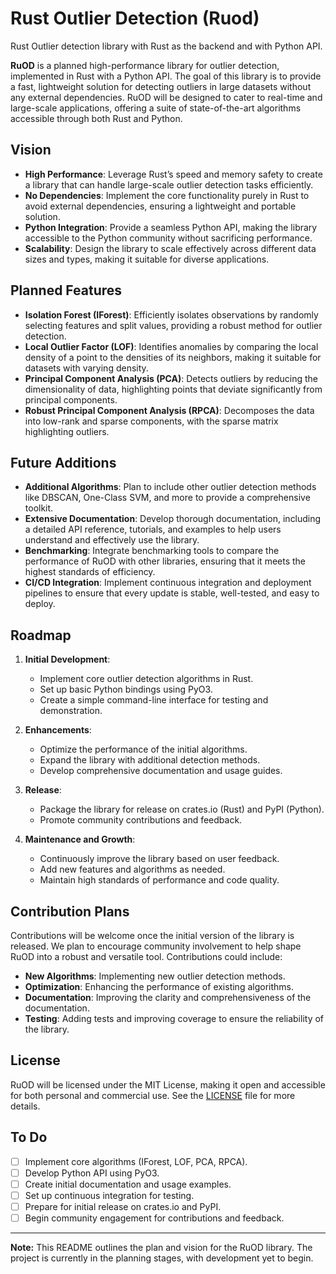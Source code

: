 # Rust Outlier Detection (Ruod)

Rust Outlier detection library with Rust as the backend and with Python API. 


**RuOD** is a planned high-performance library for outlier detection, implemented in Rust with a Python API. The goal of this library is to provide a fast, lightweight solution for detecting outliers in large datasets without any external dependencies. RuOD will be designed to cater to real-time and large-scale applications, offering a suite of state-of-the-art algorithms accessible through both Rust and Python.

## Vision

- **High Performance**: Leverage Rust’s speed and memory safety to create a library that can handle large-scale outlier detection tasks efficiently.
- **No Dependencies**: Implement the core functionality purely in Rust to avoid external dependencies, ensuring a lightweight and portable solution.
- **Python Integration**: Provide a seamless Python API, making the library accessible to the Python community without sacrificing performance.
- **Scalability**: Design the library to scale effectively across different data sizes and types, making it suitable for diverse applications.

## Planned Features

- **Isolation Forest (IForest)**: Efficiently isolates observations by randomly selecting features and split values, providing a robust method for outlier detection.
- **Local Outlier Factor (LOF)**: Identifies anomalies by comparing the local density of a point to the densities of its neighbors, making it suitable for datasets with varying density.
- **Principal Component Analysis (PCA)**: Detects outliers by reducing the dimensionality of data, highlighting points that deviate significantly from principal components.
- **Robust Principal Component Analysis (RPCA)**: Decomposes the data into low-rank and sparse components, with the sparse matrix highlighting outliers.

## Future Additions

- **Additional Algorithms**: Plan to include other outlier detection methods like DBSCAN, One-Class SVM, and more to provide a comprehensive toolkit.
- **Extensive Documentation**: Develop thorough documentation, including a detailed API reference, tutorials, and examples to help users understand and effectively use the library.
- **Benchmarking**: Integrate benchmarking tools to compare the performance of RuOD with other libraries, ensuring that it meets the highest standards of efficiency.
- **CI/CD Integration**: Implement continuous integration and deployment pipelines to ensure that every update is stable, well-tested, and easy to deploy.

## Roadmap

1. **Initial Development**:
    - Implement core outlier detection algorithms in Rust.
    - Set up basic Python bindings using PyO3.
    - Create a simple command-line interface for testing and demonstration.

2. **Enhancements**:
    - Optimize the performance of the initial algorithms.
    - Expand the library with additional detection methods.
    - Develop comprehensive documentation and usage guides.

3. **Release**:
    - Package the library for release on crates.io (Rust) and PyPI (Python).
    - Promote community contributions and feedback.

4. **Maintenance and Growth**:
    - Continuously improve the library based on user feedback.
    - Add new features and algorithms as needed.
    - Maintain high standards of performance and code quality.

## Contribution Plans

Contributions will be welcome once the initial version of the library is released. We plan to encourage community involvement to help shape RuOD into a robust and versatile tool. Contributions could include:

- **New Algorithms**: Implementing new outlier detection methods.
- **Optimization**: Enhancing the performance of existing algorithms.
- **Documentation**: Improving the clarity and comprehensiveness of the documentation.
- **Testing**: Adding tests and improving coverage to ensure the reliability of the library.

## License

RuOD will be licensed under the MIT License, making it open and accessible for both personal and commercial use. See the [LICENSE](LICENSE) file for more details. 

## To Do

- [ ] Implement core algorithms (IForest, LOF, PCA, RPCA).
- [ ] Develop Python API using PyO3.
- [ ] Create initial documentation and usage examples.
- [ ] Set up continuous integration for testing.
- [ ] Prepare for initial release on crates.io and PyPI.
- [ ] Begin community engagement for contributions and feedback.

---

**Note:** This README outlines the plan and vision for the RuOD library. The project is currently in the planning stages, with development yet to begin.